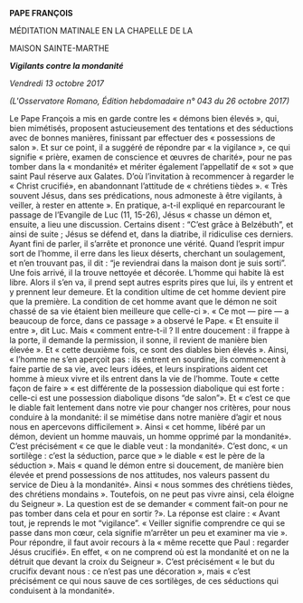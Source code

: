 **PAPE FRANÇOIS**

MÉDITATION MATINALE EN LA CHAPELLE DE LA

MAISON SAINTE-MARTHE

***Vigilants contre la mondanité***

*Vendredi 13 octobre 2017*

*(L'Osservatore Romano, Édition hebdomadaire n° 043 du 26 octobre 2017)*

Le Pape François a mis en garde contre les « démons bien élevés », qui, bien mimétisés, proposent astucieusement des tentations et des séductions avec de bonnes manières, finissant par effectuer des « possessions de salon ». Et sur ce point, il a suggéré de répondre par « la vigilance », ce qui signifie « prière, examen de conscience et œuvres de charité», pour ne pas tomber dans la « mondanité» et mériter également l’appellatif de « sot » que saint Paul réserve aux Galates. D’où l’invitation à recommencer à regarder le « Christ crucifié», en abandonnant l’attitude de « chrétiens tièdes ». « Très souvent Jésus, dans ses prédications, nous admoneste à être vigilants, à veiller, à rester en attente ». En pratique, a-t-il expliqué en reparcourant le passage de l’Evangile de Luc (11, 15-26), Jésus « chasse un démon et, ensuite, a lieu une discussion. Certains disent : “C’est grâce à Belzébuth”, et ainsi de suite ; Jésus se défend et, dans la diatribe, il ridiculise ces derniers. Ayant fini de parler, il s’arrête et prononce une vérité. Quand l’esprit impur sort de l’homme, il erre dans les lieux déserts, cherchant un soulagement, et n’en trouvant pas, il dit : “je reviendrai dans la maison dont je suis sorti”. Une fois arrivé, il la trouve nettoyée et décorée. L’homme qui habite là est libre. Alors il s’en va, il prend sept autres esprits pires que lui, ils y entrent et y prennent leur demeure. Et la condition ultime de cet homme devient pire que la première. La condition de cet homme avant que le démon ne soit chassé de sa vie étaient bien meilleure que celle-ci ». « Ce mot — pire — a beaucoup de force, dans ce passage » a observé le Pape. « Et ensuite il entre », dit Luc. Mais « comment entre-t-il ? Il entre doucement : il frappe à la porte, il demande la permission, il sonne, il revient de manière bien élevée ». Et « cette deuxième fois, ce sont des diables bien élevés ». Ainsi, « l’homme ne s’en aperçoit pas : ils entrent en sourdine, ils commencent à faire partie de sa vie, avec leurs idées, et leurs inspirations aident cet homme à mieux vivre et ils entrent dans la vie de l’homme. Toute « cette façon de faire » « est différente de la possession diabolique qui est forte : celle-ci est une possession diabolique disons “de salon”». Et « c’est ce que le diable fait lentement dans notre vie pour changer nos critères, pour nous conduire à la mondanité: il se mimétise dans notre manière d’agir et nous nous en apercevons difficilement ». Ainsi « cet homme, libéré par un démon, devient un homme mauvais, un homme opprimé par la mondanité». C’est précisément « ce que le diable veut : la mondanité». C’est donc, « un sortilège : c’est la séduction, parce que » le diable « est le père de la séduction ». Mais « quand le démon entre si doucement, de manière bien élevée et prend possessions de nos attitudes, nos valeurs passent du service de Dieu à la mondanité». Ainsi « nous sommes des chrétiens tièdes, des chrétiens mondains ». Toutefois, on ne peut pas vivre ainsi, cela éloigne du Seigneur ». La question est de se demander « comment fait-on pour ne pas tomber dans cela et pour en sortir ?». La réponse est claire : « Avant tout, je reprends le mot “vigilance”. « Veiller signifie comprendre ce qui se passe dans mon cœur, cela signifie m’arrêter un peu et examiner ma vie ». Pour répondre, il faut avoir recours à la « même recette que Paul : regarder Jésus crucifié». En effet, « on ne comprend où est la mondanité et on ne la détruit que devant la croix du Seigneur ». C’est précisément « le but du crucifix devant nous : ce n’est pas une décoration », mais « c’est précisément ce qui nous sauve de ces sortilèges, de ces séductions qui conduisent à la mondanité».